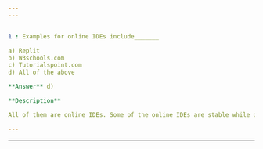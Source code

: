 ```yaml
---
---


1 : Examples for online IDEs include_______  

a) Replit  
b) W3schools.com  
c) Tutorialspoint.com  
d) All of the above  

**Answer** d) 

**Description** 

All of them are online IDEs. Some of the online IDEs are stable while others are not.  

---
```

---



